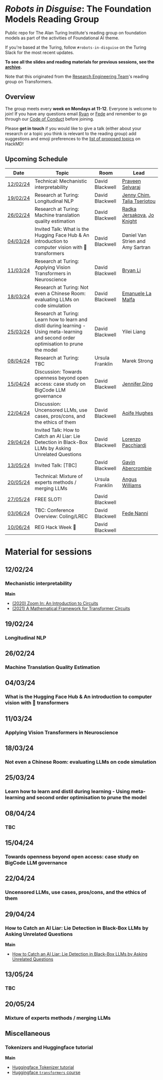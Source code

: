 # _Robots in Disguise_: The Foundation Models Reading Group

Public repo for The Alan Turing Institute's reading group on foundation models as part of the activities of Foundational AI theme.

If you're based at the Turing, follow `#robots-in-disguise` on the Turing Slack for the most recent updates.

**To see all the slides and reading materials for previous sessions, see the [archive](PREVIOUS.md).**

Note that this originated from the [Research Engineering Team](https://www.turing.ac.uk/research-engineering)'s reading group on Transformers.

## Overview

The group meets every <b>week on Mondays at 11-12</b>. Everyone is welcome to join! If you have any questions email [Ryan](mailto:rchan@turing.ac.uk) or [Fede](mailto:fnanni@turing.ac.uk) and remember to go through our [Code of Conduct](CodeOfConduct.md) before joining.

Please **get in touch** if you would like to give a talk (either about your research or a topic you think is relevant to the reading group) add suggestions and emoji preferences to the [list of proposed topics](https://hackmd.io/4zHl_1G6Se-yumHTN48dqg?both) on HackMD!

## Upcoming Schedule

|Date | Topic | Room | Lead |
| --- | ----- | ---- | ---- |
| [12/02/24](#120224) | Technical: Mechanistic interpretability | David Blackwell | [Praveen Selvaraj](https://github.com/pravsels) |
| [19/02/24](#190224) | Research at Turing: Longitudinal NLP | David Blackwell | [Jenny Chim](https://j-chim.github.io/), [Talia Tseriotou](https://github.com/ttseriotou) |
| [26/02/24](#260224) | Research at Turing: Machine translation quality estimation | David Blackwell | [Radka Jersakova](https://www.turing.ac.uk/people/researchers/radka-jersakova), [Jo Knight](https://www.turing.ac.uk/people/researchers/joanna-knight) |
| [04/03/24](#040324) | Invited Talk: What is the Hugging Face Hub & An introduction to computer vision with 🤗 transformers  | David Blackwell | Daniel Van Strien and Amy Sartran |
| [11/03/24](#110324) | Research at Turing: Applying Vision Transformers in Neuroscience | David Blackwell | [Bryan Li](https://bryanli.io/) |
| [18/03/24](#180324) | Research at Turing: Not even a Chinese Room: evaluating LLMs on code simulation | David Blackwell | [Emanuele La Malfa](https://www.cs.ox.ac.uk/people/emanuele.lamalfa/) |
| [25/03/24](#250324) | Research at Turing: Learn how to learn and distil during learning - Using meta-learning and second order optimisation to prune the model | David Blackwell | Yilei Liang |
| [08/04/24](#080424) | Research at Turing: TBC | Ursula Franklin | Marek Strong |
| [15/04/24](#150424) | Discussion: Towards openness beyond open access: case study on BigCode LLM governance | David Blackwell | [Jennifer Ding](https://www.turing.ac.uk/people/business-team/jennifer-ding) |
| [22/04/24](#220424) | Discussion: Uncensored LLMs, use cases, pros/cons, and the ethics of them | David Blackwell | [Aoife Hughes](https://github.com/AoifeHughes) |
| [29/04/24](#290424) | Invited Talk: How to Catch an AI Liar: Lie Detection in Black-Box LLMs by Asking Unrelated Questions | David Blackwell | [Lorenzo Pacchiardi](http://www.lorenzopacchiardi.me/) |
| [13/05/24](#130524) | Invited Talk: [TBC] | David Blackwell | [Gavin Abercrombie](https://gavinabercrombie.github.io/) |
| [20/05/24](#200524) | Technical: Mixture of experts methods / merging LLMs | Ursula Franklin | [Angus Williams](https://gavinabercrombie.github.io/) |
| [27/05/24](#270524) | FREE SLOT! | David Blackwell | |
| [03/06/24](#030624) | TBC: Conference Overview: Coling/LREC | David Blackwell | [Fede Nanni](https://gavinabercrombie.github.io/) |
| [10/06/24](#100624) | REG Hack Week 👋 | David Blackwell | |


# Material for sessions

## 12/02/24
### Mechanistic interpretability

**Main** 
- [(2020) Zoom In: An Introduction to Circuits](https://distill.pub/2020/circuits/zoom-in/)
- [(2021) A Mathematical Framework for Transformer Circuits](https://transformer-circuits.pub/2021/framework/index.html)


## 19/02/24
### Longitudinal NLP

## 26/02/24
### Machine Translation Quality Estimation

## 04/03/24
### What is the Hugging Face Hub & An introduction to computer vision with 🤗 transformers

## 11/03/24
### Applying Vision Transformers in Neuroscience

## 18/03/24
### Not even a Chinese Room: evaluating LLMs on code simulation

## 25/03/24
### Learn how to learn and distil during learning - Using meta-learning and second order optimisation to prune the model

## 08/04/24
### TBC

## 15/04/24
### Towards openness beyond open access: case study on BigCode LLM governance 

## 22/04/24
### Uncensored LLMs, use cases, pros/cons, and the ethics of them

## 29/04/24
### How to Catch an AI Liar: Lie Detection in Black-Box LLMs by Asking Unrelated Questions

**Main**
- [How to Catch an AI Liar: Lie Detection in Black-Box LLMs by Asking Unrelated Questions](https://arxiv.org/abs/2309.15840)

## 13/05/24
###  TBC

## 20/05/24
###  Mixture of experts methods / merging LLMs


## Miscellaneous

### Tokenizers and Huggingface tutorial

**Main**
- [Huggingface Tokenizer tutorial](https://huggingface.co/learn/nlp-course/chapter2/4?fw=pt)
- [Huggingface `transformers` course](https://huggingface.co/learn/nlp-course/chapter2/1?fw=pt)
